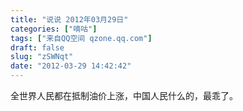 ```yaml
---
title: "说说 2012年03月29日"
categories: ["嘀咕"]
tags: ["来自QQ空间 qzone.qq.com"]
draft: false
slug: "zSWNqt"
date: "2012-03-29 14:42:42"
---
```


全世界人民都在抵制油价上涨，中国人民什么的，最乖了。
